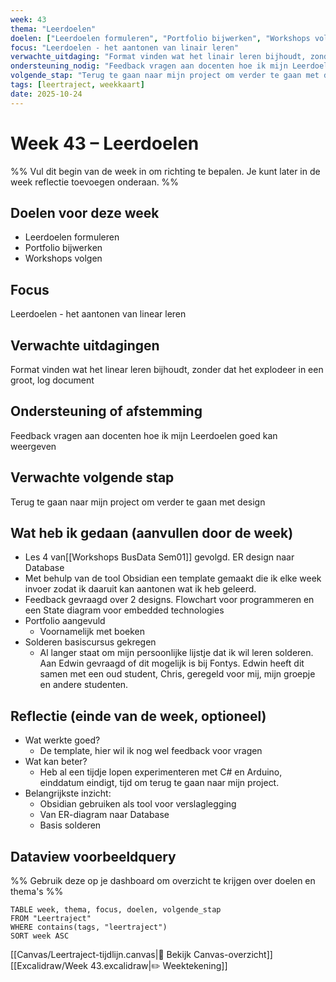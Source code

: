 ```yaml
---
week: 43
thema: "Leerdoelen"
doelen: ["Leerdoelen formuleren", "Portfolio bijwerken", "Workshops volgen"]
focus: "Leerdoelen - het aantonen van linair leren"
verwachte_uitdaging: "Format vinden wat het linair leren bijhoudt, zonder dat het explodeerd in een groot, log document"
ondersteuning_nodig: "Feedback vragen aan docenten hoe ik mijn Leerdoelen goed kan weergeven"
volgende_stap: "Terug te gaan naar mijn project om verder te gaan met design"
tags: [leertraject, weekkaart]
date: 2025-10-24
---
```


# Week 43 – Leerdoelen

%% Vul dit begin van de week in om richting te bepalen.
   Je kunt later in de week reflectie toevoegen onderaan. %%

## Doelen voor deze week
- Leerdoelen formuleren
- Portfolio bijwerken
- Workshops volgen

## Focus
Leerdoelen - het aantonen van linear leren

## Verwachte uitdagingen
Format vinden wat het linear leren bijhoudt, zonder dat het explodeer in een groot, log document

## Ondersteuning of afstemming
Feedback vragen aan docenten hoe ik mijn Leerdoelen goed kan weergeven

## Verwachte volgende stap
Terug te gaan naar mijn project om verder te gaan met design

## Wat heb ik gedaan (aanvullen door de week)
- Les 4 van[[Workshops BusData Sem01]] gevolgd. ER design naar Database
- Met behulp van de tool Obsidian een template gemaakt die ik elke week invoer zodat ik daaruit kan aantonen wat ik heb geleerd.
- Feedback gevraagd over 2 designs. Flowchart voor programmeren en een State diagram voor embedded technologies
- Portfolio aangevuld
	- Voornamelijk met boeken
- Solderen basiscursus gekregen
	- Al langer staat om mijn persoonlijke lijstje dat ik wil leren solderen. Aan Edwin gevraagd of dit mogelijk is bij Fontys. Edwin heeft dit samen met een oud student, Chris, geregeld voor mij, mijn groepje en andere studenten.

## Reflectie (einde van de week, optioneel)
- Wat werkte goed?
	- De template, hier wil ik nog wel feedback voor vragen
- Wat kan beter?
	- Heb al een tijdje lopen experimenteren met C# en Arduino, einddatum eindigt, tijd om terug te gaan naar mijn project.
- Belangrijkste inzicht:
	- Obsidian gebruiken als tool voor verslaglegging
	- Van ER-diagram naar Database
	- Basis solderen

## Dataview voorbeeldquery
%% Gebruik deze op je dashboard om overzicht te krijgen over doelen en thema's %%
```dataview
TABLE week, thema, focus, doelen, volgende_stap
FROM "Leertraject"
WHERE contains(tags, "leertraject")
SORT week ASC
```

[[Canvas/Leertraject-tijdlijn.canvas|📌 Bekijk Canvas-overzicht]]
[[Excalidraw/Week 43.excalidraw|✏️ Weektekening]]
